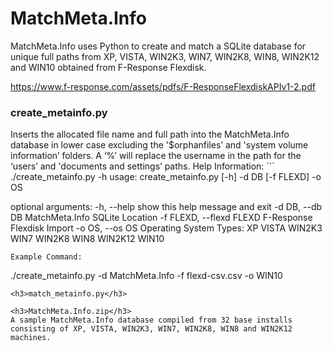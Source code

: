 MatchMeta.Info
==============
MatchMeta.Info uses Python to create and match a SQLite database for unique full paths from XP, VISTA, WIN2K3, WIN7, WIN2K8, WIN8, WIN2K12 and WIN10 obtained from F-Response Flexdisk.

https://www.f-response.com/assets/pdfs/F-ResponseFlexdiskAPIv1-2.pdf

<h3>create_metainfo.py</h3>
Inserts the allocated file name and full path into the MatchMeta.Info database in lower case excluding the '$orphanfiles’ and 'system volume information’ folders.  A ‘%’ will replace the username in the path for the ‘users’ and 'documents and settings’ paths.
Help Information:
```
./create_metainfo.py -h
usage: create_metainfo.py [-h] -d DB [-f FLEXD] -o OS

optional arguments:
  -h, --help                show this help message and exit
  -d DB, --db DB            MatchMeta.Info SQLite Location
  -f FLEXD, --flexd FLEXD   F-Response Flexdisk Import
  -o OS, --os OS            Operating System Types: 
                              XP
                              VISTA
                              WIN2K3
                              WIN7
                              WIN2K8
                              WIN8
                              WIN2K12
                              WIN10
```
Example Command:
```
./create_metainfo.py -d MatchMeta.Info -f flexd-csv.csv -o WIN10
```
<h3>match_metainfo.py</h3>

<h3>MatchMeta.Info.zip</h3>
A sample MatchMeta.Info database compiled from 32 base installs consisting of XP, VISTA, WIN2K3, WIN7, WIN2K8, WIN8 and WIN2K12 machines.
